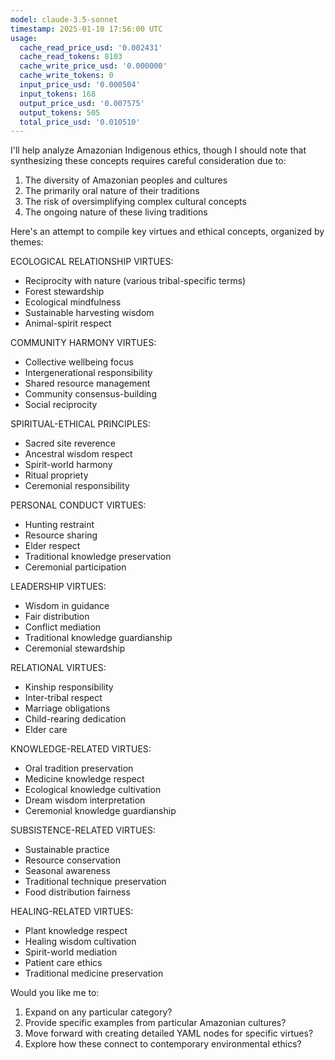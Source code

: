```yaml
---
model: claude-3.5-sonnet
timestamp: 2025-01-10 17:56:00 UTC
usage:
  cache_read_price_usd: '0.002431'
  cache_read_tokens: 8103
  cache_write_price_usd: '0.000000'
  cache_write_tokens: 0
  input_price_usd: '0.000504'
  input_tokens: 168
  output_price_usd: '0.007575'
  output_tokens: 505
  total_price_usd: '0.010510'
---
```


I'll help analyze Amazonian Indigenous ethics, though I should note that synthesizing these concepts requires careful consideration due to:
1. The diversity of Amazonian peoples and cultures
2. The primarily oral nature of their traditions
3. The risk of oversimplifying complex cultural concepts
4. The ongoing nature of these living traditions

Here's an attempt to compile key virtues and ethical concepts, organized by themes:

ECOLOGICAL RELATIONSHIP VIRTUES:
- Reciprocity with nature (various tribal-specific terms)
- Forest stewardship
- Ecological mindfulness
- Sustainable harvesting wisdom
- Animal-spirit respect

COMMUNITY HARMONY VIRTUES:
- Collective wellbeing focus
- Intergenerational responsibility
- Shared resource management
- Community consensus-building
- Social reciprocity

SPIRITUAL-ETHICAL PRINCIPLES:
- Sacred site reverence
- Ancestral wisdom respect
- Spirit-world harmony
- Ritual propriety
- Ceremonial responsibility

PERSONAL CONDUCT VIRTUES:
- Hunting restraint
- Resource sharing
- Elder respect
- Traditional knowledge preservation
- Ceremonial participation

LEADERSHIP VIRTUES:
- Wisdom in guidance
- Fair distribution
- Conflict mediation
- Traditional knowledge guardianship
- Ceremonial stewardship

RELATIONAL VIRTUES:
- Kinship responsibility
- Inter-tribal respect
- Marriage obligations
- Child-rearing dedication
- Elder care

KNOWLEDGE-RELATED VIRTUES:
- Oral tradition preservation
- Medicine knowledge respect
- Ecological knowledge cultivation
- Dream wisdom interpretation
- Ceremonial knowledge guardianship

SUBSISTENCE-RELATED VIRTUES:
- Sustainable practice
- Resource conservation
- Seasonal awareness
- Traditional technique preservation
- Food distribution fairness

HEALING-RELATED VIRTUES:
- Plant knowledge respect
- Healing wisdom cultivation
- Spirit-world mediation
- Patient care ethics
- Traditional medicine preservation

Would you like me to:
1. Expand on any particular category?
2. Provide specific examples from particular Amazonian cultures?
3. Move forward with creating detailed YAML nodes for specific virtues?
4. Explore how these connect to contemporary environmental ethics?